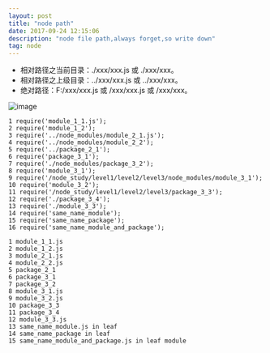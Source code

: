```yaml
---
layout: post
title: "node path"
date: 2017-09-24 12:15:06 
description: "node file path,always forget,so write down"
tag: node
---
```



- 相对路径之当前目录：./xxx/xxx.js 或 ./xxx/xxx。
- 相对路径之上级目录：../xxx/xxx.js 或 ../xxx/xxx。
- 绝对路径：F:/xxx/xxx.js 或 /xxx/xxx.js 或 /xxx/xxx。


![image]( Lock-And-Key.github.io/images/posts/Node-Path/07131745-f8df335fb6d2424cbaf997109a647dcd.jpg )


```
1 require('module_1_1.js');
2 require('module_1_2');
3 require('../node_modules/module_2_1.js');
4 require('../node_modules/module_2_2');
5 require('../package_2_1');
6 require('package_3_1');
7 require('./node_modules/package_3_2');
8 require('module_3_1');
9 require('/node_study/level1/level2/level3/node_modules/module_3_1');
10 require('module_3_2');
11 require('/node_study/level1/level2/level3/package_3_3');
12 require('./package_3_4');
13 require('./module_3_3');
14 require('same_name_module');
15 require('same_name_package');
16 require('same_name_module_and_package');
```

```
1 module_1_1.js
2 module_1_2.js
3 module_2_1.js
4 module_2_2.js
5 package_2_1
6 package_3_1
7 package_3_2
8 module_3_1.js
9 module_3_2.js
10 package_3_3
11 package_3_4
12 module_3_3.js
13 same_name_module.js in leaf
14 same_name_package in leaf
15 same_name_module_and_package.js in leaf module
```
